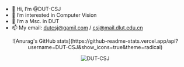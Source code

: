 - 👋 Hi, I’m @DUT-CSJ
- 👀 I’m interested in Computer Vision
- 🌱 I’m a Msc. in DUT
- 📫 My email: dutcsj@gamil.com / csj@mail.dlut.edu.cn

<!---
DUT-CSJ/DUT-CSJ is a ✨ special ✨ repository because its `README.md` (this file) appears on your GitHub profile.
You can click the Preview link to take a look at your changes.
--->
<p align="center">![Anurag's GitHub stats](https://github-readme-stats.vercel.app/api?username=DUT-CSJ&show_icons=true&theme=radical)  
<p align="center"><img src="https://komarev.com/ghpvc/?username=DUT-CSJ" alt="DUT-CSJ" /></p>
